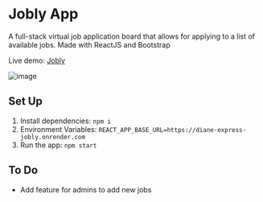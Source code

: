 # Jobly App
A full-stack virtual job application board that allows for applying to a list of available jobs.
Made with ReactJS and Bootstrap

Live demo: [Jobly](https://jobliest.surge.sh/)

![image](https://user-images.githubusercontent.com/40869031/227042840-19f40008-f8a8-44eb-9829-53b8a3e039f5.png)

## Set Up
1. Install dependencies: `npm i`
2. Environment Variables: `REACT_APP_BASE_URL=https://diane-express-jobly.onrender.com`
3. Run the app: `npm start`

## To Do
- Add feature for admins to add new jobs

